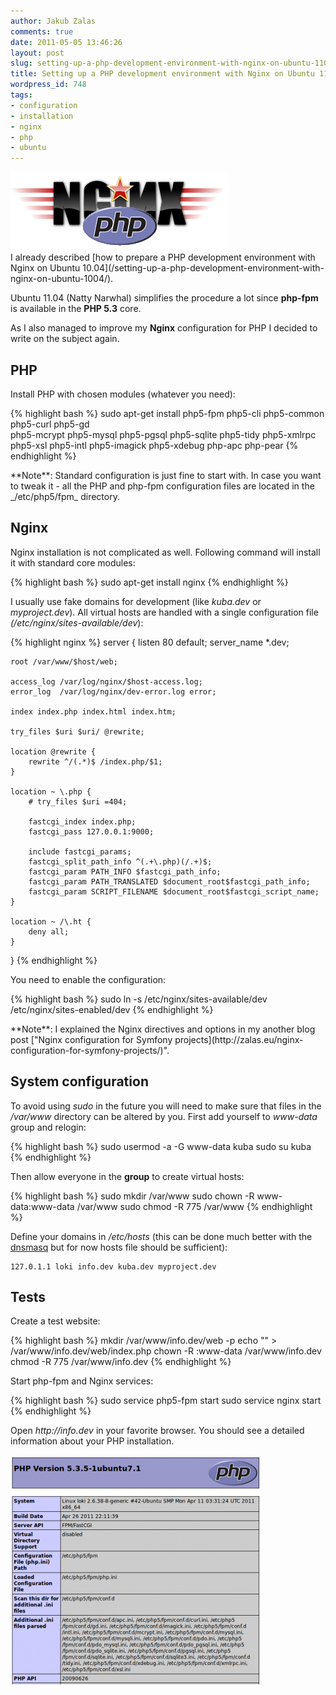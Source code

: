 ```yaml
---
author: Jakub Zalas
comments: true
date: 2011-05-05 13:46:26
layout: post
slug: setting-up-a-php-development-environment-with-nginx-on-ubuntu-1104
title: Setting up a PHP development environment with Nginx on Ubuntu 11.04
wordpress_id: 748
tags:
- configuration
- installation
- nginx
- php
- ubuntu
---
```


<div class="pull-left">
    <img src="/uploads/wp/2011/05/nginx-php.png" title="Nginx and PHP logo" alt="Nginx and PHP logo" class="img-responsive" />
</div>
I already described [how to prepare a PHP development environment with Nginx on Ubuntu 10.04](/setting-up-a-php-development-environment-with-nginx-on-ubuntu-1004/).

Ubuntu 11.04 (Natty Narwhal) simplifies the procedure a lot since **php-fpm** is available in the **PHP 5.3** core.

As I also managed to improve my **Nginx** configuration for PHP I decided to write on the subject again.


## PHP


Install PHP with chosen modules (whatever you need):

    
{% highlight bash %}
sudo apt-get install php5-fpm php5-cli php5-common php5-curl php5-gd \
  php5-mcrypt php5-mysql php5-pgsql php5-sqlite php5-tidy php5-xmlrpc \
  php5-xsl php5-intl php5-imagick php5-xdebug php-apc php-pear
{% endhighlight %}


<div class="alert alert-warning" markdown="1">**Note**: Standard configuration is just fine to start with. In case you want to tweak it - all the PHP and php-fpm configuration files are located in the _/etc/php5/fpm_ directory.</div>


## Nginx


Nginx installation is not complicated as well. Following command will install it with standard core modules:

    
{% highlight bash %}
sudo apt-get install nginx
{% endhighlight %}


I usually use fake domains for development (like _kuba.dev_ or _myproject.dev_). All virtual hosts are handled with a single configuration file _(/etc/nginx/sites-available/dev_):

    
{% highlight nginx %}
server {
    listen 80 default;
    server_name *.dev;

    root /var/www/$host/web;

    access_log /var/log/nginx/$host-access.log;
    error_log  /var/log/nginx/dev-error.log error;

    index index.php index.html index.htm;

    try_files $uri $uri/ @rewrite;

    location @rewrite {
        rewrite ^/(.*)$ /index.php/$1;
    }
    
    location ~ \.php {
        # try_files $uri =404;

        fastcgi_index index.php;
        fastcgi_pass 127.0.0.1:9000;

        include fastcgi_params;
        fastcgi_split_path_info ^(.+\.php)(/.+)$;
        fastcgi_param PATH_INFO $fastcgi_path_info;
        fastcgi_param PATH_TRANSLATED $document_root$fastcgi_path_info;
        fastcgi_param SCRIPT_FILENAME $document_root$fastcgi_script_name;
    }

    location ~ /\.ht {
        deny all;
    }
}
{% endhighlight %}


You need to enable the configuration:

    
{% highlight bash %}
sudo ln -s /etc/nginx/sites-available/dev /etc/nginx/sites-enabled/dev
{% endhighlight %}


<div class="alert alert-warning" markdown="1">**Note**: I explained the Nginx directives and options in my another blog post ["Nginx configuration for Symfony projects](http://zalas.eu/nginx-configuration-for-symfony-projects/)".</div>


## System configuration


To avoid using _sudo_ in the future you will need to make sure that files in the _/var/www_ directory can be altered by you. First add yourself to _www-data_ group and relogin:

    
{% highlight bash %}
sudo usermod -a -G www-data kuba
sudo su kuba
{% endhighlight %}


Then allow everyone in the __group__ to create virtual hosts:

    
{% highlight bash %}
sudo mkdir /var/www
sudo chown -R www-data:www-data /var/www
sudo chmod -R 775 /var/www
{% endhighlight %}


Define your domains in _/etc/hosts_ (this can be done much better with the [dnsmasq](http://http//www.thekelleys.org.uk/dnsmasq/doc.html) but for now hosts file should be sufficient):

    
    127.0.1.1 loki info.dev kuba.dev myproject.dev




## Tests


Create a test website:

    
{% highlight bash %}
mkdir /var/www/info.dev/web -p
echo "<?php echo phpinfo(); ?>" > /var/www/info.dev/web/index.php
chown -R :www-data /var/www/info.dev
chmod -R 775 /var/www/info.dev
{% endhighlight %}


Start php-fpm and Nginx services:

    
{% highlight bash %}
sudo service php5-fpm start
sudo service nginx start
{% endhighlight %}


Open _http://info.dev_ in your favorite browser. You should see a detailed information about your PHP installation.

<div class="text-center">
    <a href="/uploads/wp/2011/05/phpinfo.png"><img src="/uploads/wp/2011/05/phpinfo-400x367.png" title="phpinfo" alt="phpinfo" class="img-responsive" /></a>
</div>


